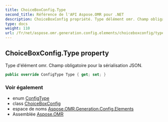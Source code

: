 ```yaml
---
title: ChoiceBoxConfig.Type
second_title: Référence de l'API Aspose.OMR pour .NET
description: ChoiceBoxConfig propriété. Type délément omr. Champ obligatoire pour la sérialisation JSON.
type: docs
weight: 110
url: /fr/net/aspose.omr.generation.config.elements/choiceboxconfig/type/
---
```

## ChoiceBoxConfig.Type property

Type d'élément omr. Champ obligatoire pour la sérialisation JSON.

```csharp
public override ConfigType Type { get; set; }
```

### Voir également

* enum [ConfigType](../../../aspose.omr.generation.config.enums/configtype/)
* class [ChoiceBoxConfig](../)
* espace de noms [Aspose.OMR.Generation.Config.Elements](../../choiceboxconfig/)
* Assemblée [Aspose.OMR](../../../)


